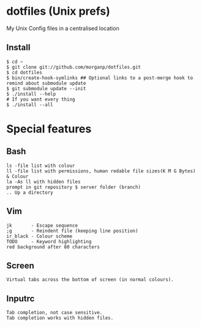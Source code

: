 dotfiles (Unix prefs)
=====================

My Unix Config files in a centralised location

Install
-------

    $ cd ~
    $ git clone git://github.com/morganp/dotfiles.git
    $ cd dotfiles
    $ bin/create-hook-symlinks ## Optional links to a post-merge hook to remind about submodule update
    $ git submodule update --init
    $ ./install --help
    # If you want every thing 
    $ ./install --all

Special features
===============

Bash
----

    ls -file list with colour
    ll -file list with permissions, human redable file sizes(K M G Bytes) & Colour
    la -As ll with hidden files
    prompt in git repository $ server folder (branch)
    .. Up a directory

Vim
---

    jk       - Escape sequence
    ;g       - Reindent file (keeping line position)
    ir_black - Colour scheme
    TODO     - Keyword highlighting
    red background after 80 characters

Screen
------

    Virtual tabs across the bottom of screen (in normal colours).

Inputrc 
-------

    Tab completion, not case sensitive.
    Tab completion works with hidden files.

